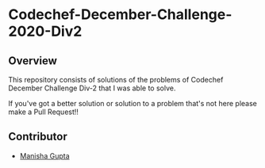 # Codechef-December-Challenge-2020-Div2
## Overview

This repository consists of solutions of the problems of Codechef December Challenge Div-2 that I was able to solve.

If you've got a better solution or solution to a problem that's not here please make a Pull Request!!
## Contributor
- [Manisha Gupta](https://manisha069.github.io/) 

